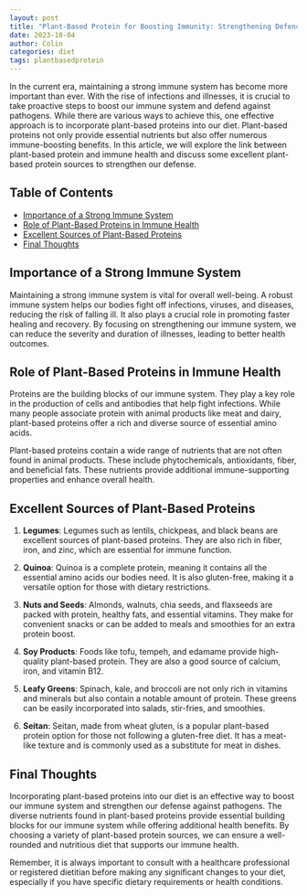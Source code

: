```yaml
---
layout: post
title: "Plant-Based Protein for Boosting Immunity: Strengthening Defence"
date: 2023-10-04
author: Colin
categories: diet
tags: plantbasedprotein
---
```


In the current era, maintaining a strong immune system has become more important than ever. With the rise of infections and illnesses, it is crucial to take proactive steps to boost our immune system and defend against pathogens. While there are various ways to achieve this, one effective approach is to incorporate plant-based proteins into our diet. Plant-based proteins not only provide essential nutrients but also offer numerous immune-boosting benefits. In this article, we will explore the link between plant-based protein and immune health and discuss some excellent plant-based protein sources to strengthen our defense.

## Table of Contents
- [Importance of a Strong Immune System](#importance-of-a-strong-immune-system)
- [Role of Plant-Based Proteins in Immune Health](#role-of-plant-based-proteins-in-immune-health)
- [Excellent Sources of Plant-Based Proteins](#excellent-sources-of-plant-based-proteins)
- [Final Thoughts](#final-thoughts)

## Importance of a Strong Immune System

Maintaining a strong immune system is vital for overall well-being. A robust immune system helps our bodies fight off infections, viruses, and diseases, reducing the risk of falling ill. It also plays a crucial role in promoting faster healing and recovery. By focusing on strengthening our immune system, we can reduce the severity and duration of illnesses, leading to better health outcomes.

## Role of Plant-Based Proteins in Immune Health

Proteins are the building blocks of our immune system. They play a key role in the production of cells and antibodies that help fight infections. While many people associate protein with animal products like meat and dairy, plant-based proteins offer a rich and diverse source of essential amino acids.

Plant-based proteins contain a wide range of nutrients that are not often found in animal products. These include phytochemicals, antioxidants, fiber, and beneficial fats. These nutrients provide additional immune-supporting properties and enhance overall health.

## Excellent Sources of Plant-Based Proteins

1. **Legumes**: Legumes such as lentils, chickpeas, and black beans are excellent sources of plant-based proteins. They are also rich in fiber, iron, and zinc, which are essential for immune function.

2. **Quinoa**: Quinoa is a complete protein, meaning it contains all the essential amino acids our bodies need. It is also gluten-free, making it a versatile option for those with dietary restrictions.

3. **Nuts and Seeds**: Almonds, walnuts, chia seeds, and flaxseeds are packed with protein, healthy fats, and essential vitamins. They make for convenient snacks or can be added to meals and smoothies for an extra protein boost.

4. **Soy Products**: Foods like tofu, tempeh, and edamame provide high-quality plant-based protein. They are also a good source of calcium, iron, and vitamin B12.

5. **Leafy Greens**: Spinach, kale, and broccoli are not only rich in vitamins and minerals but also contain a notable amount of protein. These greens can be easily incorporated into salads, stir-fries, and smoothies.

6. **Seitan**: Seitan, made from wheat gluten, is a popular plant-based protein option for those not following a gluten-free diet. It has a meat-like texture and is commonly used as a substitute for meat in dishes.

## Final Thoughts

Incorporating plant-based proteins into our diet is an effective way to boost our immune system and strengthen our defense against pathogens. The diverse nutrients found in plant-based proteins provide essential building blocks for our immune system while offering additional health benefits. By choosing a variety of plant-based protein sources, we can ensure a well-rounded and nutritious diet that supports our immune health.

Remember, it is always important to consult with a healthcare professional or registered dietitian before making any significant changes to your diet, especially if you have specific dietary requirements or health conditions.
